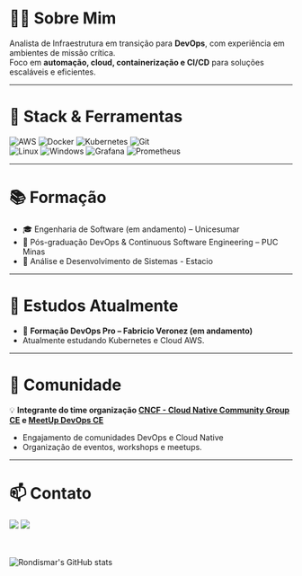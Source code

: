 # 👨‍💻 Sobre Mim
Analista de Infraestrutura em transição para **DevOps**, com experiência em ambientes de missão crítica.  
Foco em **automação, cloud, containerização e CI/CD** para soluções escaláveis e eficientes.

---

# 🧰 Stack & Ferramentas
![AWS](https://img.shields.io/badge/AWS-FF9900?style=for-the-badge&logo=amazon-aws&logoColor=white) ![Docker](https://img.shields.io/badge/Docker-2496ED?style=for-the-badge&logo=docker&logoColor=white) ![Kubernetes](https://img.shields.io/badge/Kubernetes-326CE5?style=for-the-badge&logo=kubernetes&logoColor=white) ![Git](https://img.shields.io/badge/Git-F05032?style=for-the-badge&logo=git&logoColor=white)   
![Linux](https://img.shields.io/badge/Linux-FCC624?style=for-the-badge&logo=linux&logoColor=black) ![Windows](https://img.shields.io/badge/Windows-0078D6?style=for-the-badge&logo=windows&logoColor=white) ![Grafana](https://img.shields.io/badge/grafana-%23F46800.svg?style=for-the-badge&logo=grafana&logoColor=white) ![Prometheus](https://img.shields.io/badge/Prometheus-E6522C?style=for-the-badge&logo=Prometheus&logoColor=white)

---

# 📚 Formação 
- 🎓 Engenharia de Software (em andamento) – Unicesumar  
- 📜 Pós-graduação DevOps & Continuous Software Engineering – PUC Minas 
- 📜 Análise e Desenvolvimento de Sistemas - Estacio 

---

# 🚀 Estudos Atualmente
- 📜 **Formação DevOps Pro – Fabricio Veronez (em andamento)**
- Atualmente estudando Kubernetes e Cloud AWS.

---

# 🌟 Comunidade 
💡 **Integrante do time organização [CNCF - Cloud Native Community Group CE](https://community.cncf.io/cloud-native-fortaleza) e [MeetUp DevOps CE](https://linktr.ee/meetupdevopsce)**  
- Engajamento de comunidades DevOps e Cloud Native  
- Organização de eventos, workshops e meetups.  

---

# 📫 Contato
<div> 
  <a href = "mailto:rondimar@gmail.com"><img src="https://img.shields.io/badge/-Gmail-%23333?style=for-the-badge&logo=gmail&logoColor=white" target="_blank"></a>
  <a href="https://www.linkedin.com/in/rondismar" target="_blank"><img src="https://img.shields.io/badge/-LinkedIn-%230077B5?style=for-the-badge&logo=linkedin&logoColor=white" target="_blank"></a> 
</div>
<br></br>

![Rondismar's GitHub stats](https://github-readme-stats.vercel.app/api?username=rondismar&show_icons=true&theme=dark#gh-dark-mode-only)

